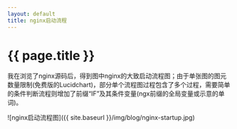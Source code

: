 ```yaml
---
layout: default
title: nginx启动流程
---
```


{{ page.title }}
===

我在浏览了nginx源码后，得到图中nginx的大致启动流程图；由于单张图的图元数量限制(免费版的Lucidchart)，部分单个流程图过程包含了多个过程，需要简单的条件判断流程则增加了前缀“IF”及其条件变量(ngx前缀的全局变量或示意的单词)。

![nginx启动流程图]({{ site.baseurl }}/img/blog/nginx-startup.jpg)

